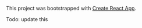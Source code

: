 This project was bootstrapped with [Create React App](https://github.com/facebookincubator/create-react-app).

Todo: update this
